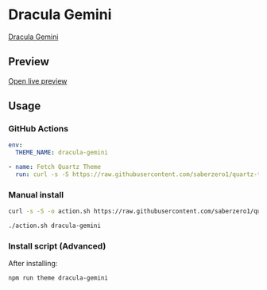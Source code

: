 # Dracula Gemini

[Dracula Gemini](https://github.com/clbn)

## Preview

[Open live preview](https://quartz-themes.github.io/dracula-gemini/)

## Usage

### GitHub Actions

```yaml
env:
  THEME_NAME: dracula-gemini
```

```yaml
- name: Fetch Quartz Theme
  run: curl -s -S https://raw.githubusercontent.com/saberzero1/quartz-themes/master/action.sh | bash -s -- $THEME_NAME
```

### Manual install

```bash
curl -s -S -o action.sh https://raw.githubusercontent.com/saberzero1/quartz-themes/master/action.sh

./action.sh dracula-gemini
```

### Install script (Advanced)

After installing:

```bash
npm run theme dracula-gemini
```
